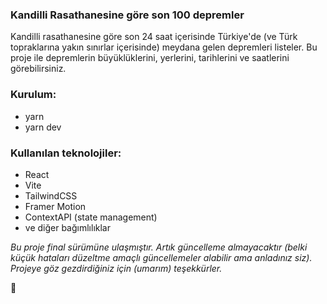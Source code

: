 ### Kandilli Rasathanesine göre son 100 depremler

Kandilli rasathanesine göre son 24 saat içerisinde Türkiye'de (ve Türk topraklarına yakın sınırlar içerisinde) meydana gelen depremleri listeler. Bu proje ile depremlerin büyüklüklerini, yerlerini, tarihlerini ve saatlerini görebilirsiniz.

### Kurulum:

- yarn
- yarn dev

### Kullanılan teknolojiler:

- React
- Vite
- TailwindCSS
- Framer Motion
- ContextAPI (state management)
- ve diğer bağımlılıklar

_Bu proje final sürümüne ulaşmıştır. Artık güncelleme almayacaktır (belki küçük hataları düzeltme amaçlı güncellemeler alabilir ama anladınız siz). Projeye göz gezdirdiğiniz için (umarım) teşekkürler._

🌿
